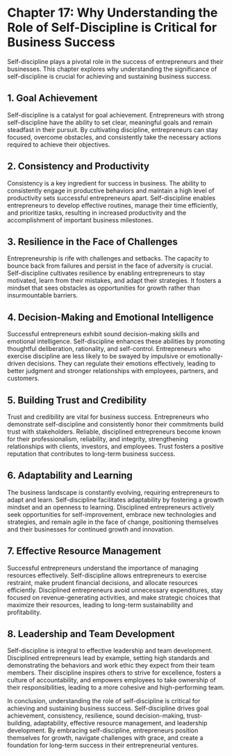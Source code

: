 Chapter 17: Why Understanding the Role of Self-Discipline is Critical for Business Success
==========================================================================================

Self-discipline plays a pivotal role in the success of entrepreneurs and their businesses. This chapter explores why understanding the significance of self-discipline is crucial for achieving and sustaining business success.

**1. Goal Achievement**
-----------------------

Self-discipline is a catalyst for goal achievement. Entrepreneurs with strong self-discipline have the ability to set clear, meaningful goals and remain steadfast in their pursuit. By cultivating discipline, entrepreneurs can stay focused, overcome obstacles, and consistently take the necessary actions required to achieve their objectives.

**2. Consistency and Productivity**
-----------------------------------

Consistency is a key ingredient for success in business. The ability to consistently engage in productive behaviors and maintain a high level of productivity sets successful entrepreneurs apart. Self-discipline enables entrepreneurs to develop effective routines, manage their time efficiently, and prioritize tasks, resulting in increased productivity and the accomplishment of important business milestones.

**3. Resilience in the Face of Challenges**
-------------------------------------------

Entrepreneurship is rife with challenges and setbacks. The capacity to bounce back from failures and persist in the face of adversity is crucial. Self-discipline cultivates resilience by enabling entrepreneurs to stay motivated, learn from their mistakes, and adapt their strategies. It fosters a mindset that sees obstacles as opportunities for growth rather than insurmountable barriers.

**4. Decision-Making and Emotional Intelligence**
-------------------------------------------------

Successful entrepreneurs exhibit sound decision-making skills and emotional intelligence. Self-discipline enhances these abilities by promoting thoughtful deliberation, rationality, and self-control. Entrepreneurs who exercise discipline are less likely to be swayed by impulsive or emotionally-driven decisions. They can regulate their emotions effectively, leading to better judgment and stronger relationships with employees, partners, and customers.

**5. Building Trust and Credibility**
-------------------------------------

Trust and credibility are vital for business success. Entrepreneurs who demonstrate self-discipline and consistently honor their commitments build trust with stakeholders. Reliable, disciplined entrepreneurs become known for their professionalism, reliability, and integrity, strengthening relationships with clients, investors, and employees. Trust fosters a positive reputation that contributes to long-term business success.

**6. Adaptability and Learning**
--------------------------------

The business landscape is constantly evolving, requiring entrepreneurs to adapt and learn. Self-discipline facilitates adaptability by fostering a growth mindset and an openness to learning. Disciplined entrepreneurs actively seek opportunities for self-improvement, embrace new technologies and strategies, and remain agile in the face of change, positioning themselves and their businesses for continued growth and innovation.

**7. Effective Resource Management**
------------------------------------

Successful entrepreneurs understand the importance of managing resources effectively. Self-discipline allows entrepreneurs to exercise restraint, make prudent financial decisions, and allocate resources efficiently. Disciplined entrepreneurs avoid unnecessary expenditures, stay focused on revenue-generating activities, and make strategic choices that maximize their resources, leading to long-term sustainability and profitability.

**8. Leadership and Team Development**
--------------------------------------

Self-discipline is integral to effective leadership and team development. Disciplined entrepreneurs lead by example, setting high standards and demonstrating the behaviors and work ethic they expect from their team members. Their discipline inspires others to strive for excellence, fosters a culture of accountability, and empowers employees to take ownership of their responsibilities, leading to a more cohesive and high-performing team.

In conclusion, understanding the role of self-discipline is critical for achieving and sustaining business success. Self-discipline drives goal achievement, consistency, resilience, sound decision-making, trust-building, adaptability, effective resource management, and leadership development. By embracing self-discipline, entrepreneurs position themselves for growth, navigate challenges with grace, and create a foundation for long-term success in their entrepreneurial ventures.
